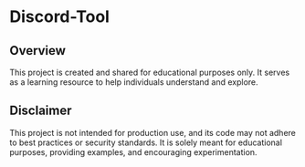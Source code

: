 # Discord-Tool

## Overview

This project is created and shared for educational purposes only. It serves as a learning resource to help individuals understand and explore.

## Disclaimer

This project is not intended for production use, and its code may not adhere to best practices or security standards. It is solely meant for educational purposes, providing examples, and encouraging experimentation.
